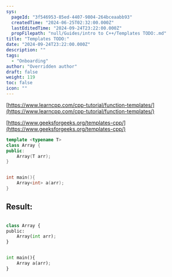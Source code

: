 ```yaml
---
sys:
  pageId: "3f546953-85ed-4407-9804-264bceaabb93"
  createdTime: "2024-06-25T02:32:00.000Z"
  lastEditedTime: "2024-09-24T23:22:00.000Z"
  propFilepath: "null/Guides/intro to C++/Templates TODO:.md"
title: "Templates TODO:"
date: "2024-09-24T23:22:00.000Z"
description: ""
tags:
  - "Onboarding"
author: "Overridden author"
draft: false
weight: 119
toc: false
icon: ""
---
```


[https://www.learncpp.com/cpp-tutorial/function-templates/](https://www.learncpp.com/cpp-tutorial/function-templates/)

[https://www.geeksforgeeks.org/templates-cpp/](https://www.geeksforgeeks.org/templates-cpp/)

```cpp
template <typename T>
class Array {
public:
    Array(T arr);
}


int main(){
    Array<int> a(arr);
}
```

## Result:

```python

class Array {
public:
    Array(int arr);
}


int main(){
    Array a(arr);
}
```
